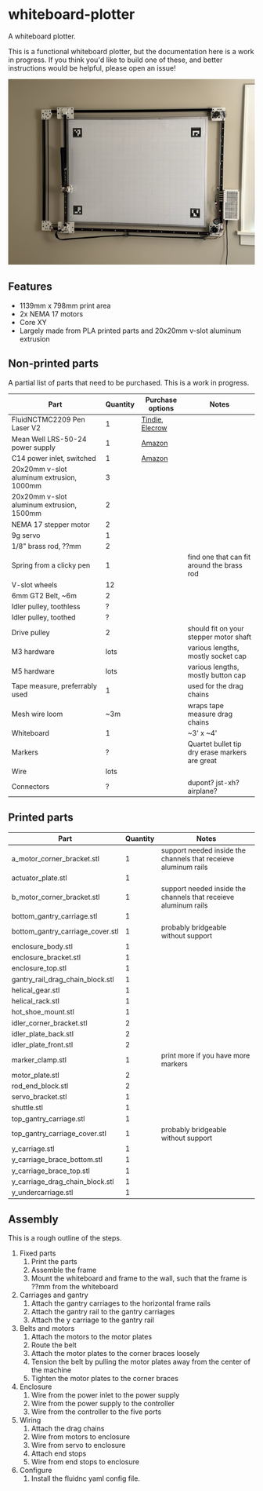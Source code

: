 # whiteboard-plotter

A whiteboard plotter.

This is a functional whiteboard plotter, but the documentation here is a work in
progress. If you think you'd like to build one of these, and better instructions
would be helpful, please open an issue!

<img src="./images/_plotter.jpeg" />

## Features

- 1139mm x 798mm print area
- 2x NEMA 17 motors
- Core XY
- Largely made from PLA printed parts and 20x20mm v-slot aluminum extrusion

## Non-printed parts

A partial list of parts that need to be purchased. This is a work in progress.

| Part                                      | Quantity | Purchase options                                                                                                                                                      | Notes                                          |
| ----------------------------------------- | -------- | --------------------------------------------------------------------------------------------------------------------------------------------------------------------- | ---------------------------------------------- |
| FluidNCTMC2209 Pen Laser V2               | 1        | [Tindie](https://www.tindie.com/products/33366583/tmc2209-penlaser-cnc-controller/), [Elecrow](https://www.elecrow.com/tmc2209-pen-laser-fluidnc-cnc-controller.html) |
| Mean Well LRS-50-24 power supply          | 1        | [Amazon](https://www.amazon.com/LRS-50-24-Switching-Supply-Single-Output/dp/B019GYODAS)                                                                               |
| C14 power inlet, switched                 | 1        | [Amazon](https://www.amazon.com/FILSHU-Rocker-Switch-Socket-Module/dp/B09LGX9MQX)                                                                                     |
| 20x20mm v-slot aluminum extrusion, 1000mm | 3        |                                                                                                                                                                       |
| 20x20mm v-slot aluminum extrusion, 1500mm | 2        |                                                                                                                                                                       |
| NEMA 17 stepper motor                     | 2        |                                                                                                                                                                       |
| 9g servo                                  | 1        |                                                                                                                                                                       |
| 1/8" brass rod, ??mm                      | 2        |
| Spring from a clicky pen                  | 1        |                                                                                                                                                                       | find one that can fit around the brass rod     |
| V-slot wheels                             | 12       |
| 6mm GT2 Belt, ~6m                         | 2        |
| Idler pulley, toothless                   | ?        |
| Idler pulley, toothed                     | ?        |
| Drive pulley                              | 2        |                                                                                                                                                                       | should fit on your stepper motor shaft         |
| M3 hardware                               | lots     |                                                                                                                                                                       | various lengths, mostly socket cap             |
| M5 hardware                               | lots     |                                                                                                                                                                       | various lengths, mostly button cap             |
| Tape measure, preferrably used            | 1        |                                                                                                                                                                       | used for the drag chains                       |
| Mesh wire loom                            | ~3m      |                                                                                                                                                                       | wraps tape measure drag chains                 |
| Whiteboard                                | 1        |                                                                                                                                                                       | ~3' x ~4'                                      |
| Markers                                   | ?        |                                                                                                                                                                       | Quartet bullet tip dry erase markers are great |
| Wire                                      | lots     |                                                                                                                                                                       |                                                |
| Connectors                                | ?        |                                                                                                                                                                       | dupont? jst-xh? airplane?                      |

## Printed parts

| Part                             | Quantity | Notes                                                           |
| -------------------------------- | -------- | --------------------------------------------------------------- |
| a_motor_corner_bracket.stl       | 1        | support needed inside the channels that receieve aluminum rails |
| actuator_plate.stl               | 1        |
| b_motor_corner_bracket.stl       | 1        | support needed inside the channels that receieve aluminum rails |
| bottom_gantry_carriage.stl       | 1        |
| bottom_gantry_carriage_cover.stl | 1        | probably bridgeable without support                             |
| enclosure_body.stl               | 1        |
| enclosure_bracket.stl            | 1        |
| enclosure_top.stl                | 1        |
| gantry_rail_drag_chain_block.stl | 1        |
| helical_gear.stl                 | 1        |
| helical_rack.stl                 | 1        |
| hot_shoe_mount.stl               | 1        |
| idler_corner_bracket.stl         | 2        |
| idler_plate_back.stl             | 2        |
| idler_plate_front.stl            | 2        |
| marker_clamp.stl                 | 1        | print more if you have more markers                             |
| motor_plate.stl                  | 2        |
| rod_end_block.stl                | 2        |
| servo_bracket.stl                | 1        |
| shuttle.stl                      | 1        |
| top_gantry_carriage.stl          | 1        |
| top_gantry_carriage_cover.stl    | 1        | probably bridgeable without support                             |
| y_carriage.stl                   | 1        |
| y_carriage_brace_bottom.stl      | 1        |
| y_carriage_brace_top.stl         | 1        |
| y_carriage_drag_chain_block.stl  | 1        |
| y_undercarriage.stl              | 1        |

## Assembly

This is a rough outline of the steps.

1. Fixed parts
   1. Print the parts
   2. Assemble the frame
   3. Mount the whiteboard and frame to the wall, such that the frame is ??mm
      from the whiteboard
2. Carriages and gantry
   1. Attach the gantry carriages to the horizontal frame rails
   2. Attach the gantry rail to the gantry carriages
   3. Attach the y carriage to the gantry rail
3. Belts and motors
   1. Attach the motors to the motor plates
   2. Route the belt
   3. Attach the motor plates to the corner braces loosely
   4. Tension the belt by pulling the motor plates away from the center of the
      machine
   5. Tighten the motor plates to the corner braces
4. Enclosure
   1. Wire from the power inlet to the power supply
   2. Wire from the power supply to the controller
   3. Wire from the controller to the five ports
5. Wiring
   1. Attach the drag chains
   2. Wire from motors to enclosure
   3. Wire from servo to enclosure
   4. Attach end stops
   5. Wire from end stops to enclosure
6. Configure
   1. Install the fluidnc yaml config file.
